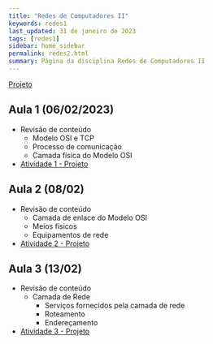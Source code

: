 ```yaml
---
title: "Redes de Computadores II"
keywords: redes1
last_updated: 31 de janeiro de 2023 
tags: [redes1]
sidebar: home_sidebar
permalink: redes2.html
summary: Página da disciplina Redes de Computadores II
---
```

[Projeto](projeto.html)

## Aula 1 (06/02/2023)
- Revisão de conteúdo 
    - Modelo OSI e TCP
    - Processo de comunicação
    - Camada física do Modelo OSI
- [Atividade 1 - Projeto](projeto.html)

## Aula 2 (08/02)
- Revisão de conteúdo 
    - Camada de enlace do Modelo OSI
    - Meios físicos
    - Equipamentos de rede
- [Atividade 2 - Projeto](projeto.html)

## Aula 3 (13/02)
- Revisão de conteúdo
    - Camada de Rede
        - Serviços fornecidos pela camada de rede
        - Roteamento
        - Endereçamento
- [Atividade 3 - Projeto](projeto.html)
